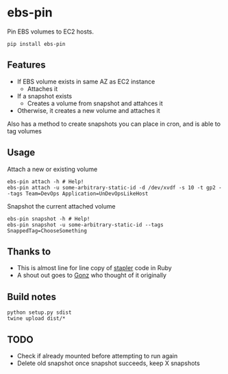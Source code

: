 # ebs-pin
Pin EBS volumes to EC2 hosts.
```
pip install ebs-pin
```

## Features

* If EBS volume exists in same AZ as EC2 instance
  * Attaches it
* If a snapshot exists
  * Creates a volume from snapshot and attahces it
* Otherwise, it creates a new volume and attaches it

Also has a method to create snapshots you can place in cron, and is able to tag volumes

## Usage
Attach a new or existing volume
```
ebs-pin attach -h # Help!
ebs-pin attach -u some-arbitrary-static-id -d /dev/xvdf -s 10 -t gp2 --tags Team=DevOps Application=UnDevOpsLikeHost 
```

Snapshot the current attached volume
```
ebs-pin snapshot -h # Help!
ebs-pin snapshot -u some-arbitrary-static-id --tags SnappedTag=ChooseSomething
```

## Thanks to

* This is almost line for line copy of [stapler](https://github.com/mikelorant/stapler.git) code in Ruby
* A shout out goes to [Gonz](https://github.com/gservat) who thought of it originally

## Build notes
````
python setup.py sdist
twine upload dist/*
````

## TODO

* Check if already mounted before attempting to run again
* Delete old snapshot once snapshot succeeds, keep X snapshots
